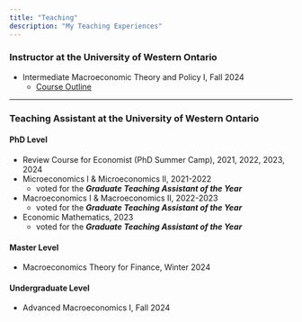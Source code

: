 ```yaml
---
title: "Teaching"
description: "My Teaching Experiences"
---
```


### Instructor at the University of Western Ontario
- Intermediate Macroeconomic Theory and Policy I, Fall 2024 
    - [Course Outline](CO2024.pdf)

---

### Teaching Assistant at the University of Western Ontario

#### **PhD Level**
- Review Course for Economist (PhD Summer Camp), 2021, 2022, 2023, 2024
- Microeconomics I & Microeconomics II, 2021-2022
    - voted for the ***Graduate Teaching Assistant of the Year***
- Macroeconomics I & Macroeconomics II, 2022-2023
    - voted for the ***Graduate Teaching Assistant of the Year***
- Economic Mathematics, 2023
    - voted for the ***Graduate Teaching Assistant of the Year***

#### **Master Level**
- Macroeconomics Theory for Finance, Winter 2024

#### **Undergraduate Level**
- Advanced Macroeconomics I, Fall 2024

